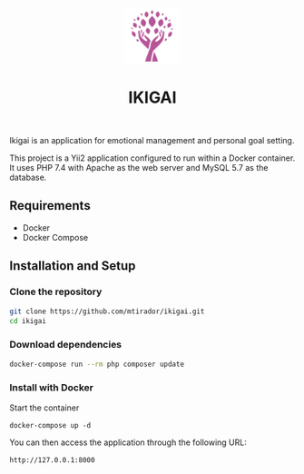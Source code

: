 
<p align="center">
    <img src="./web/images/morado.png" height="100px">
    <h1 align="center">IKIGAI</h1>
    <br>
</p>
Ikigai is an application for emotional management and personal goal setting.

This project is a Yii2 application configured to run within a Docker container. It uses PHP 7.4 with Apache as the web server and MySQL 5.7 as the database.

## Requirements

- Docker
- Docker Compose
  
## Installation and Setup

### Clone the repository

```bash
git clone https://github.com/mtirador/ikigai.git
cd ikigai

```
### Download dependencies

```bash
docker-compose run --rm php composer update
```

### Install with Docker   
    
Start the container

    docker-compose up -d
    
You can then access the application through the following URL:

    http://127.0.0.1:8000
